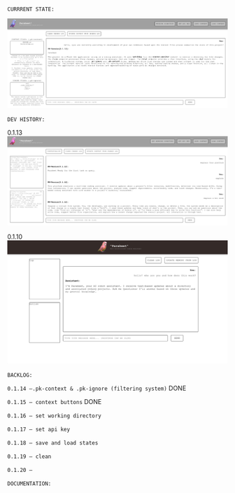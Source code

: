 `CURRRENT STATE:`

![](0.1.15.png)

`DEV HISTORY:`

0.1.13
![](0.1.13.png)

0.1.10
![](0.1.10.png)

`BACKLOG:`

`0.1.14 —.pk-context & .pk-ignore (filtering system)` DONE

`0.1.15 — context buttons` DONE

`0.1.16 — set working directory` 

`0.1.17 — set api key`

`0.1.18 — save and load states`

`0.1.19 — clean`

`0.1.20 —`

`DOCUMENTATION:`


